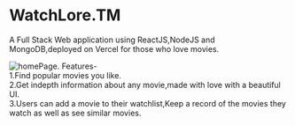 # WatchLore.TM

A Full Stack Web application using ReactJS,NodeJS and MongoDB,deployed on Vercel for those who love movies.


![homePage](https://github.com/NotHarsh02/watchLore/tree/main/demoImages/HomePage.png).
Features-<br/>
1.Find popular movies you like.<br/>
2.Get indepth information about any movie,made with love with a beautiful UI.<br/>
3.Users can add a movie to their watchlist,Keep a record of the movies they watch as well as see similar movies.<br/>






